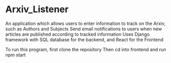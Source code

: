 # Arxiv_Listener
An application which allows users to enter information to track on the Arxiv, such as Authors and Subjects
Send email notifications to users when new articles are published according to tracked information
Uses Django framework with SQL database for the backend, and React for the Frontend

To run this program, first clone the repository
Then cd into frontend and run npm start
